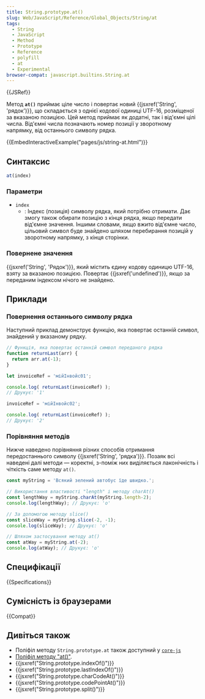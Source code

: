```yaml
---
title: String.prototype.at()
slug: Web/JavaScript/Reference/Global_Objects/String/at
tags:
  - String
  - JavaScript
  - Method
  - Prototype
  - Reference
  - polyfill
  - at
  - Experimental
browser-compat: javascript.builtins.String.at
---
```

{{JSRef}}

Метод **`at()`** приймає ціле число і повертає новий {{jsxref('String', 'рядок')}}, що складається з однієї кодової одиниці UTF-16, розміщеної за вказаною позицією. Цей метод приймає як додатні, так і від'ємні цілі числа. Від'ємні числа позначають номер позиції у зворотному напрямку, від останнього символу рядка.

{{EmbedInteractiveExample("pages/js/string-at.html")}}

## Синтаксис

```js
at(index)
```

### Параметри

- `index`
  - : Індекс (позиція) символу рядка, який потрібно отримати. Дає змогу також обирати позицію з кінця рядка, якщо передати від'ємне значення. Іншими словами, якщо вжито від'ємне число, цільовий символ буде знайдено шляхом перебирання позицій у зворотному напрямку, з кінця сторінки.

### Повернене значення

{{jsxref('String', 'Рядок')}}, який містить єдину кодову одиницю UTF-16, взяту за вказаною позицією. Повертає {{jsxref('undefined')}}, якщо за переданим індексом нічого не знайдено.

## Приклади

### Повернення останнього символу рядка

Наступний приклад демонструє функцію, яка повертає останній символ, знайдений у вказаному рядку.

```js
// Функція, яка повертає останній символ переданого рядка
function returnLast(arr) {
  return arr.at(-1);
}

let invoiceRef = 'мійІнвойс01';

console.log( returnLast(invoiceRef) );
// Друкує: '1'

invoiceRef = 'мійІнвойс02';

console.log( returnLast(invoiceRef) );
// Друкує: '2'
```

### Порівняння методів

Нижче наведено порівняння різних способів отримання передостаннього символу {{jsxref('String', 'рядка')}}. Позаяк всі наведені далі методи — коректні, з-поміж них виділяється лаконічність і чіткість саме методу `at()`.

```js
const myString = 'Всякий зелений автобус їде швидко.';

// Використання властивості "length" і методу charAt()
const lengthWay = myString.charAt(myString.length-2);
console.log(lengthWay); // Друкує: 'о'

// За допомогою методу slice()
const sliceWay = myString.slice(-2, -1);
console.log(sliceWay); // Друкує: 'о'

// Шляхом застосування методу at()
const atWay = myString.at(-2);
console.log(atWay); // Друкує: 'о'
```

## Специфікації

{{Specifications}}

## Сумісність із браузерами

{{Compat}}

## Дивіться також

- Поліфіл методу `String.prototype.at` також доступний у [`core-js`](https://github.com/zloirock/core-js#ecmascript-string-and-regexp)
- [Поліфіл методу "at()"](https://github.com/tc39/proposal-relative-indexing-method#polyfill).
- {{jsxref("String.prototype.indexOf()")}}
- {{jsxref("String.prototype.lastIndexOf()")}}
- {{jsxref("String.prototype.charCodeAt()")}}
- {{jsxref("String.prototype.codePointAt()")}}
- {{jsxref("String.prototype.split()")}}
